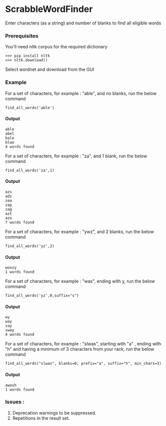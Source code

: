 # ScrabbleWordFinder
Enter characters (as a string) and number of blanks to find all eligible words

### Prerequisites

You'll need nltk corpus for the required dictionary

```
>>> pip install nltk
>>> nltk.download()
```

Select wordnet and download from the GUI

### Example

For a set of characters, for example : "able", and no blanks, run the below command
```
find_all_words('able')
```
#### Output
```
able
abel
bale
blae
4 words found
```
For a set of characters, for example : "za", and 1 blank, run the below command
```
find_all_words('za',1)
```
#### Output
```
azs
adz
zea
zap
zag
azt
azo
7 words found
```
For a set of characters, for example : "ywz", and 2 blanks, run the below command
```
find_all_words('yz',2)
```
#### Output
```
woozy
1 words found
```
For a set of characters, for example : "was", ending with y, run the below command
```
find_all_words('yz',0,suffix="s")
```
#### Output
```
wy
way
say
sway
4 words found
```
For a set of characters, for example : "slwas", starting with "a"
, ending with "h" and having a minimum of 3 characters from your rack, run the below command
```
find_all_words("slwas", blanks=0, prefix="a", suffix="h", min_chars=3)
```
#### Output
```
awash
1 words found
```
### Issues : 
1. Deprecation warnings to be suppressed.
2. Repetitions in the result set.
